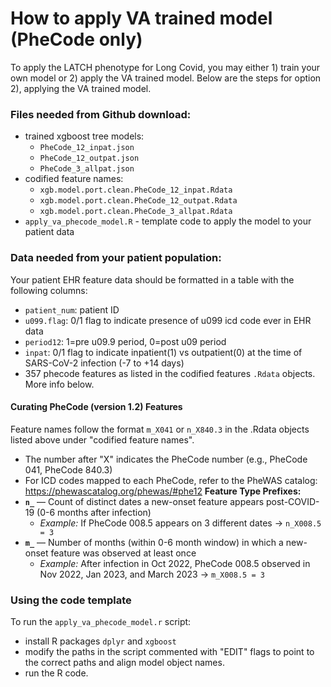 # How to apply VA trained model (PheCode only)
To apply the LATCH phenotype for Long Covid, you may either 1) train your own model or 2) apply the VA trained model. Below are the steps for option 2), applying the VA trained model.

### Files needed from Github download:
* trained xgboost tree models:
	* `PheCode_12_inpat.json`
	* `PheCode_12_outpat.json`
	* `PheCode_3_allpat.json`
* codified feature names:
	* `xgb.model.port.clean.PheCode_12_inpat.Rdata`
	* `xgb.model.port.clean.PheCode_12_outpat.Rdata`
	* `xgb.model.port.clean.PheCode_3_allpat.Rdata`
* `apply_va_phecode_model.R` - template code to apply the model to your patient data

### Data needed from your patient population:
Your patient EHR feature data should be formatted in a table with the following columns: 
* `patient_num`: patient ID
* `u099.flag`: 0/1 flag to indicate presence of u099 icd code ever in EHR data
* `period12`: 1=pre u09.9 period, 0=post u09 period
* `inpat`: 0/1 flag to indicate inpatient(1) vs outpatient(0) at the time of SARS-CoV-2 infection (-7 to +14 days)
* 357 phecode features as listed in the codified features `.Rdata` objects. More info below. 

#### Curating PheCode (version 1.2) Features
Feature names follow the format `m_X041` or `n_X840.3` in the .Rdata objects listed above under "codified feature names".
* The number after "X" indicates the PheCode number (e.g., PheCode 041, PheCode 840.3)
* For ICD codes mapped to each PheCode, refer to the PheWAS catalog: https://phewascatalog.org/phewas/#phe12
**Feature Type Prefixes:**
* **`n_`** — Count of distinct dates a new-onset feature appears post-COVID-19 (0-6 months after infection)
  * *Example:* If PheCode 008.5 appears on 3 different dates → `n_X008.5 = 3`
* **`m_`** — Number of months (within 0-6 month window) in which a new-onset feature was observed at least once
  * *Example:* After infection in Oct 2022, PheCode 008.5 observed in Nov 2022, Jan 2023, and March 2023 → `m_X008.5 = 3`

### Using the code template
To run the `apply_va_phecode_model.r` script:
* install R packages `dplyr` and `xgboost`
* modify the paths in the script commented with "EDIT" flags to point to the correct paths and align model object names. 
* run the R code. 



